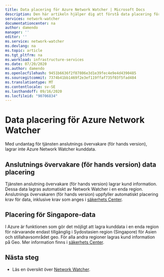 ```yaml
---
title: Data placering för Azure Network Watcher | Microsoft Docs
description: Den här artikeln hjälper dig att förstå data placering för Azure Network Watcher-tjänsten.
services: network-watcher
documentationcenter: na
author: damendo
manager: ''
editor: ''
ms.service: network-watcher
ms.devlang: na
ms.topic: article
ms.tgt_pltfrm: na
ms.workload: infrastructure-services
ms.date: 07/20/2020
ms.author: damendo
ms.openlocfilehash: 9451b6636f2f87806e3d1e39fec4e9e4d4390485
ms.sourcegitcommit: 7374b41bb1469f2e3ef119ffaf735f03f5fad484
ms.translationtype: MT
ms.contentlocale: sv-SE
ms.lasthandoff: 09/16/2020
ms.locfileid: "90706834"
---
```

# <a name="data-residency-for-azure-network-watcher"></a>Data placering för Azure Network Watcher
Med undantag för tjänsten anslutnings övervakare (för hands version), lagrar inte Azure Network Watcher kunddata.


## <a name="connection-monitor-preview-data-residency"></a>Anslutnings övervakare (för hands version) data placering
Tjänsten anslutning övervakare (för hands version) lagrar kund information. Dessa data lagras automatiskt av Network Watcher i en enda region. Anslutnings övervakaren (för hands version) uppfyller automatiskt placering krav för data, inklusive krav som anges i [säkerhets Center](https://azuredatacentermap.azurewebsites.net/).

## <a name="singapore-data-residency"></a>Placering för Singapore-data

I Azure är funktionen som gör det möjligt att lagra kunddata i en enda region för närvarande endast tillgänglig i Sydostasien region (Singapore) för Asien och stillahavsområdet geo. För alla andra regioner lagras kund information på Geo. Mer information finns i [säkerhets Center](https://azuredatacentermap.azurewebsites.net/).

## <a name="next-steps"></a>Nästa steg

* Läs en översikt över [Network Watcher](https://docs.microsoft.com/azure/network-watcher/network-watcher-monitoring-overview).
